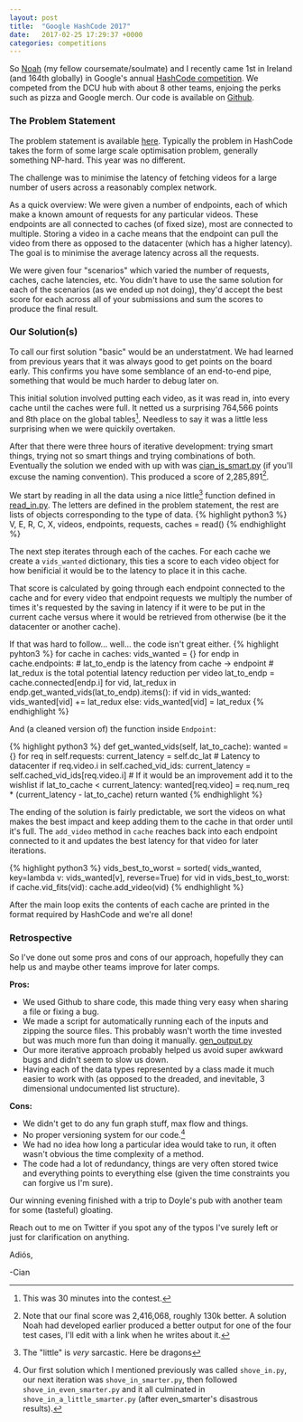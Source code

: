 ```yaml
---
layout: post
title:  "Google HashCode 2017"
date:   2017-02-25 17:29:37 +0000
categories: competitions
---
```

So [Noah](https://twitter.com/iandioch) (my fellow coursemate/soulmate) and I recently came 1st in Ireland (and 164th globally) in Google's annual [HashCode competition](https://hashcode.withgoogle.com/). We competed from the DCU hub with about 8 other teams, enjoing the perks such as pizza and Google merch. Our code is available on [Github](https://github.com/iandioch/hashcode2017).


### The Problem Statement
The problem statement is available [here](http://binarysear.ch/static/hashcode2017.pdf). Typically the problem in HashCode takes the form of some large scale optimisation problem, generally something NP-hard. This year was no different.

The challenge was to minimise the latency of fetching videos for a large number of users across a reasonably complex network. 

As a quick overview: We were given a number of endpoints, each of which make a known amount of requests for any particular videos. These endpoints are all connected to caches (of fixed size), most are connected to multiple. Storing a video in a cache means that the endpoint can pull the video from there as opposed to the datacenter (which has a higher latency). The goal is to minimise the average latency across all the requests.

We were given four "scenarios" which varied the number of requests, caches, cache latencies, etc. You didn't have to use the same solution for each of the scenarios (as we ended up not doing), they'd accept the best score for each across all of your submissions and sum the scores to produce the final result.


### Our Solution(s)
To call our first solution "basic" would be an understatment. We had learned from previous years that it was always good to get points on the board early. This confirms you have some semblance of an end-to-end pipe, something that would be much harder to debug later on.

This initial solution involved putting each video, as it was read in, into every cache until the caches were full. It netted us a surprising 764,566 points and 8th place on the global tables[^1]. Needless to say it was a little less surprising when we were quickily overtaken.

After that there were three hours of iterative development: trying smart things, trying not so smart things and trying combinations of both. Eventually the solution we ended with up with was [cian_is_smart.py](https://github.com/iandioch/hashcode2017/blob/master/cian_is_smart.py) (if you'll excuse the naming convention). This produced a score of 2,285,891[^2].

We start by reading in all the data using a nice little[^3] function defined in [read_in.py](https://github.com/iandioch/hashcode2017/blob/master/read_in.py). The letters are defined in the problem statement, the rest are lists of objects corresponding to the type of data.
{% highlight python3 %}
V, E, R, C, X, videos, endpoints, requests, caches = read()
{% endhighlight %}

The next step iterates through each of the caches. For each cache we create a `vids_wanted` dictionary, this ties a score to each video object for how benificial it would be to the latency to place it in this cache. 

That score is calculated by going through each endpoint connected to the cache and for every video that endpoint requests we multiply the number of times it's requested by the saving in latency if it were to be put in the current cache versus where it would be retrieved from otherwise (be it the datacenter or another cache). 

If that was hard to follow... well... the code isn't great either.
{% highlight pyhton3 %}
for cache in caches:
    vids_wanted = {}
    for endp in cache.endpoints:
        # lat_to_endp is the latency from cache -> endpoint
        # lat_redux is the total potential latency reduction per video
        lat_to_endp = cache.connected[endp.i]
        for vid, lat_redux in endp.get_wanted_vids(lat_to_endp).items():
            if vid in vids_wanted:
                vids_wanted[vid] += lat_redux
            else:
                vids_wanted[vid] = lat_redux
{% endhighlight %}

And (a cleaned version of) the function inside `Endpoint`:

{% highlight python3 %}
def get_wanted_vids(self, lat_to_cache):
    wanted = {}
    for req in self.requests:
        current_latency = self.dc_lat  # Latency to datacenter
        if req.video.i in self.cached_vid_ids:
            current_latency = self.cached_vid_ids[req.video.i]
        # If it would be an improvement add it to the wishlist
        if lat_to_cache < current_latency:
            wanted[req.video] = req.num_req * (current_latency - lat_to_cache)
    return wanted
{% endhighlight %}

The ending of the solution is fairly predictable, we sort the videos on what makes the best impact and keep adding them to the cache in that order until it's full. The `add_video` method in `cache` reaches back into each endpoint connected to it and updates the best latency for that video for later iterations.

{% highlight python3 %}
    vids_best_to_worst = sorted(
        vids_wanted,
        key=lambda v: vids_wanted[v],
        reverse=True)
    for vid in vids_best_to_worst:
        if cache.vid_fits(vid):
            cache.add_video(vid)
{% endhighlight %}

After the main loop exits the contents of each cache are printed in the format required by HashCode and we're all done!


### Retrospective

So I've done out some pros and cons of our approach, hopefully they can help us and maybe other teams improve for later comps.

**Pros:**
 * We used Github to share code, this made thing very easy when sharing a file or fixing a bug.
 * We made a script for automatically running each of the inputs and zipping the source files. This probably wasn't worth the time invested but was much more fun than doing it manually. [gen_output.py](https://github.com/iandioch/hashcode2017/blob/master/gen_output.py)
 * Our more iterative approach probably helped us avoid super awkward bugs and didn't seem to slow us down.
 * Having each of the data types represented by a class made it much easier to work with (as opposed to the dreaded, and inevitable, 3 dimensional undocumented list structure).

**Cons:**
 * We didn't get to do any fun graph stuff, max flow and things.
 * No proper versioning system for our code.[^4]
 * We had no idea how long a particular idea would take to run, it often wasn't obvious the time complexity of a method.
 * The code had a lot of redundancy, things are very often stored twice and everything points to everything else (given the time constraints you can forgive us I'm sure).

 Our winning evening finished with a trip to Doyle's pub with another team for some (tasteful) gloating.

 Reach out to me on Twitter if you spot any of the typos I've surely left or just for clarification on anything.

Adiós,

-Cian

[^1]: This was 30 minutes into the contest.

[^2]: Note that our final score was 2,416,068, roughly 130k better. A solution Noah had developed earlier produced a better output for one of the four test cases, I'll edit with a link when he writes about it.

[^3]: The "little" is _very_ sarcastic. Here be dragons

[^4]: Our first solution which I mentioned previously was called `shove_in.py`, our next iteration was `shove_in_smarter.py`, then followed `shove_in_even_smarter.py` and it all culminated in `shove_in_a_little_smarter.py` (after even_smarter's disastrous results).
